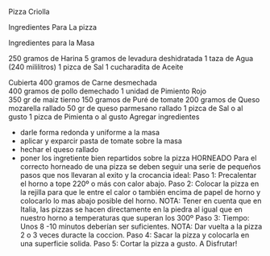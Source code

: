 Pizza Criolla

Ingredientes Para La pizza

Ingredientes para la Masa

250 gramos de Harina
5 gramos de levadura deshidratada 1 taza de Agua (240 mililitros)
1 pizca de Sal
1 cucharadita de Aceite

Cubierta
400 gramos de Carne desmechada  
 400 gramos de pollo demechado
1 unidad de Pimiento Rojo  
 350 gr de maiz tierno
150 gramos de Puré de tomate
200 gramos de Queso mozarella rallado
50 gr de queso parmesano rallado
1 pizca de Sal o al gusto
1 pizca de Pimienta o al gusto
Agregar ingredientes

- darle forma redonda y uniforme a la masa
- aplicar y exparcir pasta de tomate sobre la masa
- hechar el queso rallado
- poner los ingretiente bien repartidos sobre la pizza
  HORNEADO
  Para el correcto horneado de una pizza se deben seguir una serie de pequeños pasos que nos llevaran al exito y la crocancia ideal:
  Paso 1: Precalentar el horno a tope 220º o más con calor abajo.
  Paso 2: Colocar la pizza en la rejilla para que le entre el calor o también encima de papel de horno y colocarlo lo mas abajo posible del horno.
  NOTA: Tener en cuenta que en Italia, las pizzas se hacen directamente en la piedra al igual que en nuestro horno a temperaturas que superan los 300º
  Paso 3: Tiempo: Unos 8 -10 minutos deberían ser suficientes. NOTA: Dar vuelta a la pizza 2 o 3 veces duracte la coccion.
  Paso 4: Sacar la pizza y colocarla en una superficie solida.
  Paso 5: Cortar la pizza a gusto.
  A Disfrutar!

